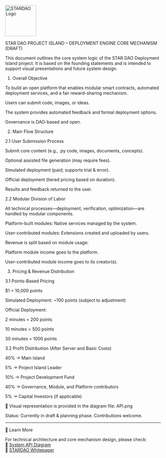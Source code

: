 <img src="STARDAOLOGO.png" alt="STARDAO Logo" width="100" align="left" />

<br clear="left" />

STAR DAO PROJECT ISLAND – DEPLOYMENT ENGINE CORE MECHANISM (DRAFT)

This document outlines the core system logic of the STAR DAO Deployment Island project. It is based on the founding statements and is intended to support visual presentations and future system design.

1. Overall Objective

To build an open platform that enables modular smart contracts, automated deployment services, and a fair reward-sharing mechanism.

Users can submit code, images, or ideas.

The system provides automated feedback and formal deployment options.

Governance is DAO-based and open.

2. Main Flow Structure

2.1 User Submission Process

Submit core content (e.g., .py code, images, documents, concepts).

Optional assisted file generation (may require fees).

Simulated deployment (paid; supports trial & error).

Official deployment (tiered pricing based on duration).

Results and feedback returned to the user.

2.2 Modular Division of Labor

All technical processes—deployment, verification, optimization—are handled by modular components.

Platform-built modules: Native services managed by the system.

User-contributed modules: Extensions created and uploaded by users.

Revenue is split based on module usage:

Platform module income goes to the platform.

User-contributed module income goes to its creator(s).

3. Pricing & Revenue Distribution

3.1 Points-Based Pricing

$1 = 10,000 points

Simulated Deployment: ~100 points (subject to adjustment)

Official Deployment:

2 minutes = 200 points

10 minutes = 500 points

30 minutes = 1000 points

3.2 Profit Distribution (After Server and Basic Costs)

40% → Main Island

5% → Project Island Leader

10% → Project Development Fund

40% → Governance, Module, and Platform contributors

5% → Capital Investors (if applicable)

📄 Visual representation is provided in the diagram file: API.png

Status: Currently in draft & planning phase. Contributions welcome.

---

📘 Learn More

For technical architecture and core mechanism design, please check:  
🔧 [System API Diagram](https://github.com/STARDAOLEADER-OH/STARDAO-PROJECT-ISLAND/blob/main/API.png)  
📖 [STARDAO Whitepaper](https://github.com/STARDAOLEADER-OH/STARDAO/blob/main/STARDAO-Whitepaper.md)

